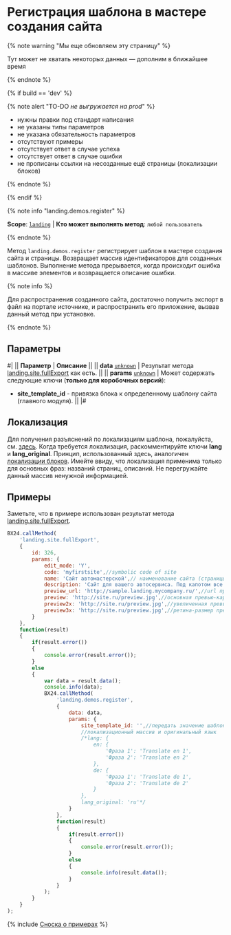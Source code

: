 # Регистрация шаблона в мастере создания сайта

{% note warning "Мы еще обновляем эту страницу" %}

Тут может не хватать некоторых данных — дополним в ближайшее время

{% endnote %}

{% if build == 'dev' %}

{% note alert "TO-DO _не выгружается на prod_" %}

- нужны правки под стандарт написания
- не указаны типы параметров
- не указана обязательность параметров
- отсутствуют примеры
- отсутствует ответ в случае успеха
- отсутствует ответ в случае ошибки
- не прописаны ссылки на несозданные ещё страницы (локализации блоков)

{% endnote %}

{% endif %}

{% note info "landing.demos.register" %}

**Scope**: [`landing`](../../scopes/permissions.md) | **Кто может выполнять метод**: `любой пользователь`

{% endnote %}

Метод `landing.demos.register` регистрирует шаблон в мастере создания сайта и страницы. Возвращает массив идентификаторов для созданных шаблонов. Выполнение метода прерывается, когда происходит ошибка в массиве элементов и возвращается описание ошибки.

{% note info %}

Для распространения созданного сайта, достаточно получить экспорт в файл на портале источнике, и распространить его приложение, вызвав данный метод при установке.

{% endnote %}

## Параметры

#|
|| **Параметр** | **Описание** ||
|| **data**
[`unknown`](../../data-types.md) | Результат метода [landing.site.fullExport](../site/landing-site-full-export.md) как есть. ||
|| **params**
[`unknown`](../../data-types.md) | Может содержать следующие ключи (**только для коробочных версий**):
- **site_template_id** - привязка блока к определенному шаблону сайта (главного модуля). ||
|#

## Локализация

Для получения разъяснений по локализациям шаблона, пожалуйста, см. [здесь](./localization.md). Когда требуется локализация, раскомментируйте ключи **lang** и **lang_original**. Принцип, использованный здесь, аналогичен [локализации блоков](.). Имейте ввиду, что локализация применима только для основных фраз: названий страниц, описаний. Не перегружайте данный массив ненужной информацией.

## Примеры

Заметьте, что в примере использован результат метода [landing.site.fullExport](../site/landing-site-full-export.md).

```js
BX24.callMethod(
    'landing.site.fullExport',
    {
        id: 326,
        params: {
            edit_mode: 'Y',
            code: 'myfirstsite',//symbolic code of site
            name: 'Сайт автомастерской',// наименование сайта (страницы)
            description: 'Сайт для вашего автосервиса. Под капотом все самое нужное.',//описание сайта
            preview_url: 'http://sample.landing.mycompany.ru/',//url предварительного просмотра
            preview: 'http://site.ru/preview.jpg',//основная превью-картинка для списка шаблонов (реком. 280x115)
            preview2x: 'http://site.ru/preview.jpg',//увеличенная превью-картинка (рекомен. 560x230)
            preview3x: 'http://site.ru/preview.jpg',//ретина-размер превью картинки (рекомен. 845x345)
        }
    },
    function(result)
    {
        if(result.error())
        {
            console.error(result.error());
        }
        else
        {
            var data = result.data();
            console.info(data);
            BX24.callMethod(
                'landing.demos.register',
                {
                    data: data,
                    params: {
                        site_template_id: '',//передать значение шаблона, если вы регистрируете для своего шаблона (только коробка!)
                        //локализационный массив и оригинальный язык
                        /*lang: {
                            en: {
                                'Фраза 1': 'Translate en 1',
                                'Фраза 2': 'Translate en 2'
                            },
                            de: {
                                'Фраза 1': 'Translate de 1',
                                'Фраза 2': 'Translate de 2'
                            }
                        },
                        lang_original: 'ru'*/
                    }
                },
                function(result)
                {
                    if(result.error())
                    {
                        console.error(result.error());
                    }
                    else
                    {
                        console.info(result.data());
                    }
                }
            );
        }
    }
);
```

{% include [Сноска о примерах](../../../_includes/examples.md) %}